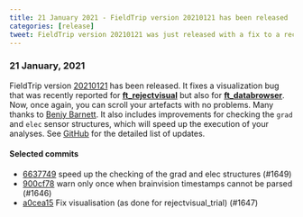 ```yaml
---
title: 21 January 2021 - FieldTrip version 20210121 has been released
categories: [release]
tweet: FieldTrip version 20210121 was just released with a fix to a recent visualization bug when using ft_rejectvisual (thank u Benj Barnett!). Now you can smoothly see how messy your data is 🙃 See http://www.fieldtriptoolbox.org/#21-january-2021
---
```


### 21 January, 2021

FieldTrip version [20210121](http://github.com/fieldtrip/fieldtrip/releases/tag/20210121) has been released. It fixes a visualization bug that was recently reported for **[ft_rejectvisual](/reference/ft_rejectvisual)** but also for **[ft_databrowser](/reference/ft_databrowser)**. Now, once again, you can scroll your artefacts with no problems. Many thanks to [Benjy Barnett](https://github.com/benjybarnett). It also includes improvements for checking the `grad` and `elec` sensor structures, which will speed up the execution of your analyses. See [GitHub](https://github.com/fieldtrip/fieldtrip/compare/20210120...20210121) for the detailed list of updates.

#### Selected commits

- [6637749](http://github.com/fieldtrip/fieldtrip/commit/6637749) speed up the checking of the grad and elec structures (#1649)
- [900cf78](http://github.com/fieldtrip/fieldtrip/commit/900cf78) warn only once when brainvision timestamps cannot be parsed (#1646)
- [a0cea15](http://github.com/fieldtrip/fieldtrip/commit/a0cea15) Fix visualisation (as done for rejectvisual_trial) (#1647)
